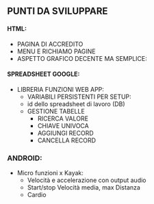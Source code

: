 ## PUNTI DA SVILUPPARE 
#### HTML: 
- PAGINA DI ACCREDITO  
- MENU E RICHIAMO PAGINE
- ASPETTO GRAFICO DECENTE MA SEMPLICE:
#### SPREADSHEET GOOGLE:
* LIBRERIA FUNZIONI WEB APP:  
  - VARIABILI PERSISTENTI PER SETUP:  
  -   id dello spreadsheet di lavoro (DB)  
  - GESTIONE TABELLE
    * RICERCA VALORE
    * CHIAVE UNIVOCA
    * AGGIUNGI RECORD
    * CANCELLA RECORD 
      
### ANDROID:
- Micro funzioni x Kayak:
  *  Velocità e accelerazione con output audio
  *  Start/stop
      Velocità media, max
      Distanza
  *  Cardio
